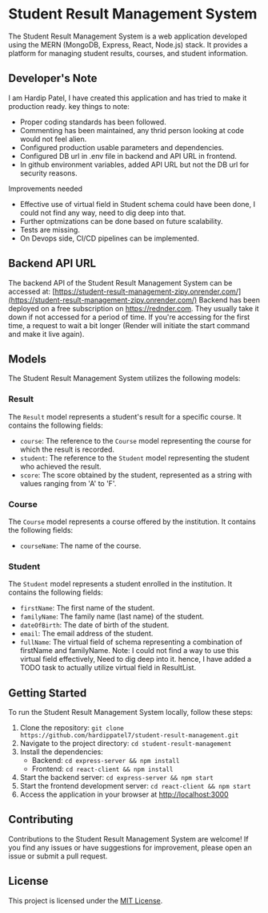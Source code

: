 # Student Result Management System

The Student Result Management System is a web application developed using the MERN (MongoDB, Express, React, Node.js) stack. It provides a platform for managing student results, courses, and student information.

## Developer's Note
I am Hardip Patel, I have created this application and has tried to make it production ready. key things to note:
- Proper coding standards has been followed.
- Commenting has been maintained, any thrid person looking at code would not feel alien.
- Configured production usable parameters and dependencies.
- Configured DB url in .env file in backend and API URL in frontend.
- In github environment variables, added API URL but not the DB url for security reasons.

Improvements needed
- Effective use of virtual field in Student schema could have been done, I could not find any way, need to dig deep into that.
- Further optmizations can be done based on future scalability.
- Tests are missing.
- On Devops side, CI/CD pipelines can be implemented.

## Backend API URL

The backend API of the Student Result Management System can be accessed at: [https://student-result-management-zipy.onrender.com/](https://student-result-management-zipy.onrender.com/)
Backend has been deployed on a free subscription on https://rednder.com. They usually take it down if not accessed for a period of time. If you're accessing for the first time, a request to wait a bit longer (Render will initiate the start command and make it live again).

## Models

The Student Result Management System utilizes the following models:

### Result

The `Result` model represents a student's result for a specific course. It contains the following fields:

- `course`: The reference to the `Course` model representing the course for which the result is recorded.
- `student`: The reference to the `Student` model representing the student who achieved the result.
- `score`: The score obtained by the student, represented as a string with values ranging from 'A' to 'F'.

### Course

The `Course` model represents a course offered by the institution. It contains the following fields:

- `courseName`: The name of the course.

### Student

The `Student` model represents a student enrolled in the institution. It contains the following fields:

- `firstName`: The first name of the student.
- `familyName`: The family name (last name) of the student.
- `dateOfBirth`: The date of birth of the student.
- `email`: The email address of the student.
- `fullName`: The virtual field of schema representing a combination of firstName and familyName.
Note: I could not find a way to use this virtual field effectively, Need to dig deep into it. hence, I have added a TODO task to actually utilize virtual field in ResultList. 

## Getting Started

To run the Student Result Management System locally, follow these steps:

1. Clone the repository: `git clone https://github.com/hardippatel7/student-result-management.git`
2. Navigate to the project directory: `cd student-result-management`
3. Install the dependencies:
   - Backend: `cd express-server && npm install`
   - Frontend: `cd react-client && npm install`
4. Start the backend server: `cd express-server && npm start`
5. Start the frontend development server: `cd react-client && npm start`
6. Access the application in your browser at [http://localhost:3000](http://localhost:3000)

## Contributing

Contributions to the Student Result Management System are welcome! If you find any issues or have suggestions for improvement, please open an issue or submit a pull request.

## License

This project is licensed under the [MIT License](LICENSE).

